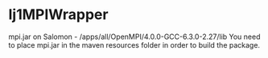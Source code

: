 # Ij1MPIWrapper

mpi.jar on Salomon - /apps/all/OpenMPI/4.0.0-GCC-6.3.0-2.27/lib
You need to place mpi.jar in the maven resources folder in order to build the package.